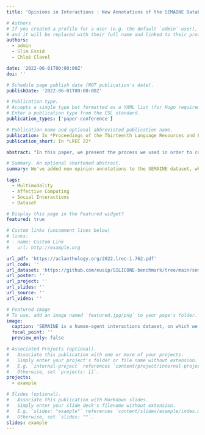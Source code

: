 ```yaml
---
title: 'Opinions in Interactions : New Annotations of the SEMAINE Database'

# Authors
# If you created a profile for a user (e.g. the default `admin` user), write the username (folder name) here
# and it will be replaced with their full name and linked to their profile.
authors:
  - admin
  - Slim Essid
  - Chloé Clavel

date: '2022-06-01T00:00:00Z'
doi: ''

# Schedule page publish date (NOT publication's date).
publishDate: '2022-06-01T00:00:00Z'

# Publication type.
# Accepts a single type but formatted as a YAML list (for Hugo requirements).
# Enter a publication type from the CSL standard.
publication_types: ['paper-conference']

# Publication name and optional abbreviated publication name.
publication: In *Proceedings of the Thirteenth Language Resources and Evaluation Conference*
publication_short: In *LREC 22*

abstract: "In this paper, we present the process we used in order to collect new annotations of opinions over the multimodal corpus SEMAINE composed of dyadic interactions. The dataset had already been annotated continuously in two affective dimensions related to the emotions: Valence and Arousal. We annotated the part of SEMAINE called Solid SAL composed of 79 interactions between a user and an operator playing the role of a virtual agent designed to engage a person in a sustained, emotionally colored conversation. We aligned the audio at the word level using the available high-quality manual transcriptions. The annotated dataset contains 5627 speech turns for a total of 73,944 words, corresponding to 6 hours 20 minutes of dyadic interactions. Each interaction has been labeled by three annotators at the speech turn level following a three-step process. This method allows us to obtain a precise annotation regarding the opinion of a speaker. We obtain thus a dataset dense in opinions, with more than 48% of the annotated speech turns containing at least one opinion. We then propose a new baseline for the detection of opinions in interactions improving slightly a state of the art model with RoBERTa embeddings. The obtained results on the database are promising with a F1-score at 0.72."

# Summary. An optional shortened abstract.
summary: We've added new opinion annotations to the SEMAINE dataset, which captures dyadic interactions between humans and virtual agents, resulting in a rich dataset with over 73,000 words and 6 hours of conversation. Our annotations and proposed baseline model using RoBERTa embeddings achieve promising results, with a F1-score of 0.72, making it a valuable resource for opinion detection in human-computer interactions.

tags:
  - Multimodality
  - Affective Computing
  - Social Interactions
  - Dataset

# Display this page in the Featured widget?
featured: true

# Custom links (uncomment lines below)
# links:
# - name: Custom Link
#   url: http://example.org

url_pdf: 'https://aclanthology.org/2022.lrec-1.762.pdf'
url_code: ''
url_dataset: 'https://github.com/eusip/SILICONE-benchmark/tree/main/sem'
url_poster: ''
url_project: ''
url_slides: ''
url_source: ''
url_video: ''

# Featured image
# To use, add an image named `featured.jpg/png` to your page's folder.
image:
  caption: 'SEMAINE is a human-agent interactions dataset, on which we added opinion annotations.'
  focal_point: ''
  preview_only: false

# Associated Projects (optional).
#   Associate this publication with one or more of your projects.
#   Simply enter your project's folder or file name without extension.
#   E.g. `internal-project` references `content/project/internal-project/index.md`.
#   Otherwise, set `projects: []`.
projects:
  - example

# Slides (optional).
#   Associate this publication with Markdown slides.
#   Simply enter your slide deck's filename without extension.
#   E.g. `slides: "example"` references `content/slides/example/index.md`.
#   Otherwise, set `slides: ""`.
slides: example
---
```



